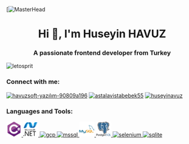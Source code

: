 [![MasterHead](https://media.licdn.com/dms/image/C5616AQEJ-rKoc2xtmg/profile-displaybackgroundimage-shrink_350_1400/0/1627468484226?e=1716422400&v=beta&t=oZ35qzexlO-Aj8HXlv2mzwubNNiFyH-VTvE7g6D1a3k)
<h1 align="center">Hi 👋, I'm Huseyin HAVUZ</h1>
<h3 align="center">A passionate frontend developer from Turkey</h3>

<p align="left"> <img src="https://komarev.com/ghpvc/?username=letosprit&label=Profile%20views&color=0e75b6&style=flat" alt="letosprit" /> </p>

<h3 align="left">Connect with me:</h3>
<p align="left">
  <a href="https://linkedin.com/in/havuzsoft-yazılım-90809a196" target="_blank"><img align="center" src="https://raw.githubusercontent.com/rahuldkjain/github-profile-readme-generator/master/src/images/icons/Social/linked-in-alt.svg" alt="havuzsoft-yazılım-90809a196" height="30" width="40" /></a>
  <a href="https://fb.com/astalavistabebek55" target="_blank"><img align="center" src="https://raw.githubusercontent.com/rahuldkjain/github-profile-readme-generator/master/src/images/icons/Social/facebook.svg" alt="astalavistabebek55" height="30" width="40" /></a>
  <a href="https://instagram.com/huseyinavuz" target="_blank"><img align="center" src="https://raw.githubusercontent.com/rahuldkjain/github-profile-readme-generator/master/src/images/icons/Social/instagram.svg" alt="huseyinavuz" height="30" width="40" /></a>
</p>

<h3 align="left">Languages and Tools:</h3>
<p align="left"> 
  <a href="https://www.w3schools.com/cs/" target="_blank" rel="noreferrer"> <img src="https://raw.githubusercontent.com/devicons/devicon/master/icons/csharp/csharp-original.svg" alt="csharp" width="40" height="40"/> </a> 
  <a href="https://dotnet.microsoft.com/" target="_blank" rel="noreferrer"> <img src="https://raw.githubusercontent.com/devicons/devicon/master/icons/dot-net/dot-net-original-wordmark.svg" alt="dotnet" width="40" height="40"/> </a> 
  <a href="https://cloud.google.com" target="_blank" rel="noreferrer"> <img src="https://www.vectorlogo.zone/logos/google_cloud/google_cloud-icon.svg" alt="gcp" width="40" height="40"/> </a> 
  <a href="https://www.microsoft.com/en-us/sql-server" target="_blank" rel="noreferrer"> <img src="https://www.svgrepo.com/show/303229/microsoft-sql-server-logo.svg" alt="mssql" width="40" height="40"/> </a> 
  <a href="https://www.mysql.com/" target="_blank" rel="noreferrer"> <img src="https://raw.githubusercontent.com/devicons/devicon/master/icons/mysql/mysql-original-wordmark.svg" alt="mysql" width="40" height="40"/> </a> 
  <a href="https://www.postgresql.org" target="_blank" rel="noreferrer"> <img src="https://raw.githubusercontent.com/devicons/devicon/master/icons/postgresql/postgresql-original-wordmark.svg" alt="postgresql" width="40" height="40"/> </a> 
  <a href="https://www.selenium.dev" target="_blank" rel="noreferrer"> <img src="https://raw.githubusercontent.com/detain/svg-logos/780f25886640cef088af994181646db2f6b1a3f8/svg/selenium-logo.svg" alt="selenium" width="40" height="40"/> </a> 
  <a href="https://www.sqlite.org/" target="_blank" rel="noreferrer"> <img src="https://www.vectorlogo.zone/logos/sqlite/sqlite-icon.svg" alt="sqlite" width="40" height="40"/> </a> 
</p>
